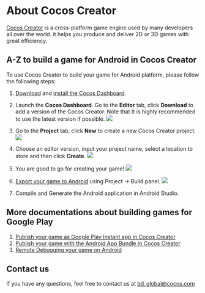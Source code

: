 # About Cocos Creator

[Cocos Creator](https://www.cocos.com/en/creator) is a cross-platform game engine used by many developers all over the world. it helps you produce and deliver 2D or 3D games with great efficiency.

## A-Z to build a game for Android in Cocos Creator

To use Cocos Creator to build your game for Android platform, please follow the following steps:

1. [Download](https://www.cocos.com/en/creator/download) and [install the Cocos Dashboard](https://docs.cocos.com/creator/manual/en/getting-started/install/).

2. Launch the **Cocos Dashboard**. Go to the **Editor** tab, click **Download** to add a version of the Cocos Creator. Note that It is highly recommended to use the latest version if possible.
![](https://files.mdnice.com/user/21366/ff2e3686-7335-4786-8856-25fc17dc498a.png)

3. Go to the **Project** tab, click **New** to create a new Cocos Creator project.
![](https://files.mdnice.com/user/21366/d3f7663e-ffcf-4e5f-813a-837b2747f345.png)

4. Choose an editor version, input your project name, select a location to store and then click **Create**.
![](https://files.mdnice.com/user/21366/e868a20a-750f-479e-b227-398bfcbeebe2.png)

5. You are good to go for creating your game!
![](https://files.mdnice.com/user/21366/1d72fe6f-a355-40ea-bd7f-9c3c61af1513.jpg)



6. [Export your game to Android](https://docs.cocos.com/creator/manual/en/editor/publish/native-options.html#build-for-android) using Project -> Build panel.
![](https://files.mdnice.com/user/21366/75fc90fb-548a-4205-9b31-748ad2ae4233.png)

7. Compile and Generate the Android application in Android Studio.

## More documentations about building games for Google Play

1. [Publish your game as Google Play Instant app in Cocos Creator](./2-PublishAsGooglePlayInstant.md)
2. [Publish your game with the Android App Bundle in Cocos Creator](./3-PublishWithAAB.md)
3. [Remote Debugging your game on Android](./4-RemoteDebugging.md)

## Contact us
If you have any questions, feel free to contact us at bd_global@cocos.com